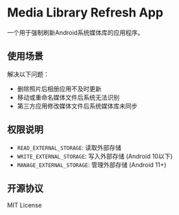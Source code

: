 # Media Library Refresh App

一个用于强制刷新Android系统媒体库的应用程序。

## 使用场景

解决以下问题：
- 删除照片后相册应用不及时更新
- 移动或重命名媒体文件后系统无法识别
- 第三方应用修改媒体文件后系统媒体库未同步

## 权限说明

- `READ_EXTERNAL_STORAGE`: 读取外部存储
- `WRITE_EXTERNAL_STORAGE`: 写入外部存储 (Android 10以下)
- `MANAGE_EXTERNAL_STORAGE`: 管理外部存储 (Android 11+)

## 开源协议

MIT License


